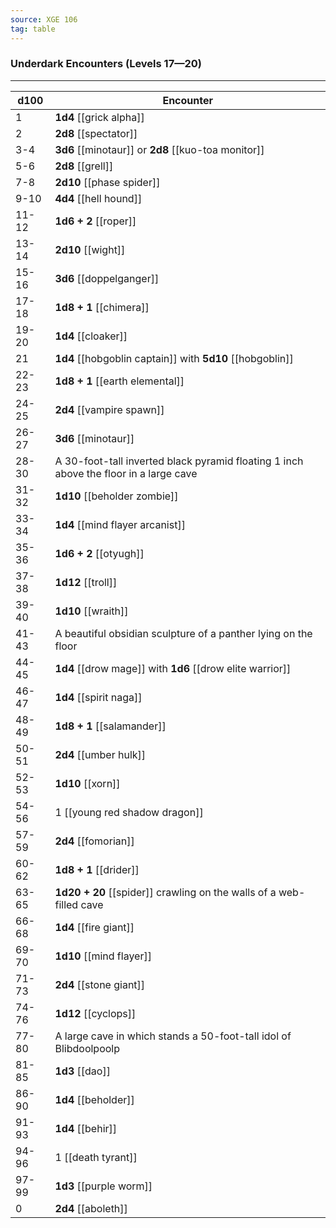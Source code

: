 ```yaml
---
source: XGE 106
tag: table
---
```


### Underdark Encounters (Levels 17—20)
---
|d100|Encounter|
|----|------------|
|1|**1d4** [[grick alpha]]|
|2|**2d8** [[spectator]]|
|3-4|**3d6** [[minotaur]] or **2d8** [[kuo-toa monitor]]|
|5-6|**2d8** [[grell]]|
|7-8|**2d10** [[phase spider]]|
|9-10|**4d4** [[hell hound]]|
|11-12|**1d6 + 2** [[roper]]|
|13-14|**2d10** [[wight]]|
|15-16|**3d6** [[doppelganger]]|
|17-18|**1d8 + 1** [[chimera]]|
|19-20|**1d4** [[cloaker]]|
|21|**1d4** [[hobgoblin captain]] with **5d10** [[hobgoblin]]|
|22-23|**1d8 + 1** [[earth elemental]]|
|24-25|**2d4** [[vampire spawn]]|
|26-27|**3d6** [[minotaur]]|
|28-30|A 30-foot-tall inverted black pyramid floating 1 inch above the floor in a large cave|
|31-32|**1d10** [[beholder zombie]]|
|33-34|**1d4** [[mind flayer arcanist]]|
|35-36|**1d6 + 2** [[otyugh]]|
|37-38|**1d12** [[troll]]|
|39-40|**1d10** [[wraith]]|
|41-43|A beautiful obsidian sculpture of a panther lying on the floor|
|44-45|**1d4** [[drow mage]] with **1d6** [[drow elite warrior]]|
|46-47|**1d4** [[spirit naga]]|
|48-49|**1d8 + 1** [[salamander]]|
|50-51|**2d4** [[umber hulk]]|
|52-53|**1d10** [[xorn]]|
|54-56|1 [[young red shadow dragon]]|
|57-59|**2d4** [[fomorian]]|
|60-62|**1d8 + 1** [[drider]]|
|63-65|**1d20 + 20** [[spider]] crawling on the walls of a web-filled cave|
|66-68|**1d4** [[fire giant]]|
|69-70|**1d10** [[mind flayer]]|
|71-73|**2d4** [[stone giant]]|
|74-76|**1d12** [[cyclops]]|
|77-80|A large cave in which stands a 50-foot-tall idol of Blibdoolpoolp|
|81-85|**1d3** [[dao]]|
|86-90|**1d4** [[beholder]]|
|91-93|**1d4** [[behir]]|
|94-96|1 [[death tyrant]]|
|97-99|**1d3** [[purple worm]]|
|0|**2d4** [[aboleth]]|
